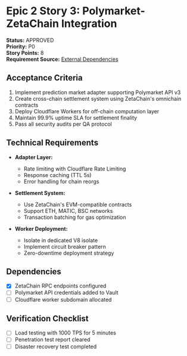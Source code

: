 # Epic 2 Story 3: Polymarket-ZetaChain Integration

**Status:** APPROVED  
**Priority:** P0  
**Story Points:** 8  
**Requirement Source:** [External Dependencies](docs/architecture/external-dependencies.md#L8)

## Acceptance Criteria
1. Implement prediction market adapter supporting Polymarket API v3
2. Create cross-chain settlement system using ZetaChain's omnichain contracts
3. Deploy Cloudflare Workers for off-chain computation layer
4. Maintain 99.9% uptime SLA for settlement finality
5. Pass all security audits per QA protocol

## Technical Requirements
- **Adapter Layer:**
  - Rate limiting with Cloudflare Rate Limiting
  - Response caching (TTL 5s)
  - Error handling for chain reorgs

- **Settlement System:**
  - Use ZetaChain's EVM-compatible contracts
  - Support ETH, MATIC, BSC networks
  - Transaction batching for gas optimization

- **Worker Deployment:**
  - Isolate in dedicated V8 isolate
  - Implement circuit breaker pattern
  - Zero-downtime deployment strategy

## Dependencies
- [x] ZetaChain RPC endpoints configured
- [ ] Polymarket API credentials added to Vault
- [ ] Cloudflare worker subdomain allocated

## Verification Checklist
- [ ] Load testing with 1000 TPS for 5 minutes
- [ ] Penetration test report cleared
- [ ] Disaster recovery test completed